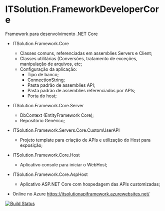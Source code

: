 # ITSolution.FrameworkDeveloperCore
Framework para desenvolvimento .NET Core

* ITSolution.Framework.Core
  * Classes comuns, referenciadas em assemblies Servers e Client;
  * Classes utilitárias (Conversões, tratamento de exceções, manipulação de arquivos, etc;
  * Configuração da aplicação:
    * Tipo de banco;
    * ConnectionString;
    * Pasta padrão de assemblies API;
    * Pasta padrão de assemblies referenciados por APIs;
    * Porta do host;

* ITSolution.Framework.Core.Server
  * DbContext (EntityFramework Core);
  * Repositório Genérico;

* ITSolution.Framework.Servers.Core.CustomUserAPI
  * Projeto template para criação de APIs e utilização do Host para exposição;

* ITSolution.Framework.Core.Host
  * Aplicativo console para iniciar o WebHost;

* ITSolution.Framework.Core.AspHost
  * Aplicativo ASP.NET Core com hospedagem das APIs customizadas;
 
* Online no Azure
  https://itsolutionapiframework.azurewebsites.net/
 
 [![Build Status](https://dev.azure.com/gercyc/MyDevelopments/_apis/build/status/gercyc.ITSolution.FrameworkDeveloperCore?branchName=master)](https://dev.azure.com/gercyc/MyDevelopments/_build/latest?definitionId=1&branchName=master)
